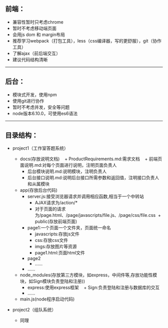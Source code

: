 ## 前端：
 + 兼容性暂时只考虑chrome
 + 暂时不考虑移动端页面
 + 会用js dom 和 margin布局
 + 推荐学习webpack（打包工具），less（css编译器，写的更舒服），git（协作工具）
 + 了解ajax（前后端交互）
 + 建议代码结构清晰
 
---

## 后台：
 + 模块式开发，使用npm
 + 使用git进行协作
 + 暂时不考虑并发，安全等问题
 + node版本6.10.0，可使用es6语法
 
---

## 目录结构：
+ project1（工作室答题系统）
  + docs(存放说明文档)
    + ProductRequirements.md:需求文档
    + 前端页面说明.md:对每个页面进行说明，注明页面负责人
    + 后台模块说明.md:说明模块，注明负责人
    + 后台接口说明.md:说明后台接口所需参数和返回值，注明接口负责人和从属模块
  + app(存放后台代码)
    + server.js:接受浏览器请求并调用相应函数,相当于一个中转站
      + AJAX请求为/action/* 
      + 对于页面的请求为/page.html、/page/javascripts/file.js、/page/css/file.css
  + public(存放前端页面)
    + page1:一个页面一个文件夹，页面统一命名
      + javascripts:存放js文件
      + css:存放css文件
      + imgs:存放图片等资源
      + page1.html:页面html文件
    + page2
      + ......
    + ......
  + node_modules(存放第三方模块，如express，中间件等,存放功能性模块，如Sign模块负责登陆和注册))
    + express:使用express框架
    + Sign:负责登陆和注册与数据库的交互
    + ......
  + main.js(node程序启动代码)

+ project2（组队系统）  
  + 同理  
